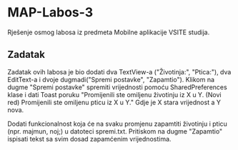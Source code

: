 # MAP-Labos-3
Rješenje osmog labosa iz predmeta Mobilne aplikacije VSITE studija.

## Zadatak
Zadatak ovih labosa je bio dodati dva TextView-a ("Životinja:", "Ptica:"), dva EditText-a i dvoje dugmadi("Spremi postavke", "Zapamtio").
Klikom na dugme "Spremi postavke" spremiti vrijednosti pomoću SharedPreferences klase i dati Toast poruku "Promijenili ste omiljenu životinju iz X u Y. (Novi red) Promijenili ste omiljenu pticu iz X u Y." Gdje je X stara vrijednost a Y nova.

Dodati funkcionalnost koja će na svaku promjenu zapamtiti životinju i pticu (npr. majmun, noj;) u datoteci spremi.txt.
Pritiskom na dugme "Zapamtio" ispisati tekst sa svim dosad zapamćenim vrijednostima.

